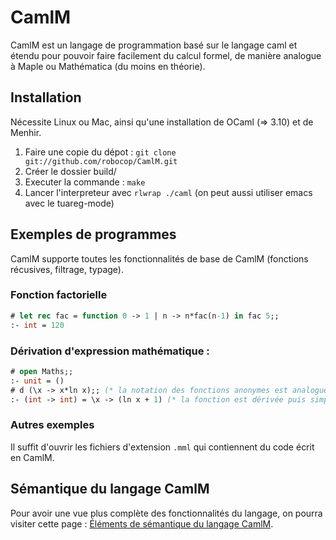 # CamlM

CamlM est un langage de programmation basé sur le langage caml et étendu pour pouvoir faire facilement du calcul formel, de manière analogue à Maple ou Mathématica (du moins en théorie).

## Installation

Nécessite Linux ou Mac, ainsi qu'une installation de OCaml (=> 3.10) et de Menhir.

1. Faire une copie du dépot : `git clone git://github.com/robocop/CamlM.git`
2. Créer le dossier build/
3. Executer la commande : `make`
4. Lancer l'interpreteur avec `rlwrap ./caml` (on peut aussi utiliser emacs avec le tuareg-mode)


## Exemples de programmes

CamlM supporte toutes les fonctionnalités de base de CamlM (fonctions récusives, filtrage, typage).

### Fonction factorielle
```Ocaml
# let rec fac = function 0 -> 1 | n -> n*fac(n-1) in fac 5;;
:- int = 120
```

### Dérivation d'expression mathématique : 

```Ocaml
# open Maths;;
:- unit = ()
# d (\x -> x*ln x);; (* la notation des fonctions anonymes est analogue à celle utilisée dans Haskell : \x -> f x *)
:- (int -> int) = \x -> (ln x + 1) (* la fonction est dérivée puis simplifiée automatiquement grâce à la fonction d présente dans maths.mml *)
```

### Autres exemples

Il suffit d'ouvrir les fichiers d'extension `.mml` qui contiennent du code écrit en CamlM.

## Sémantique du langage CamlM

Pour avoir une vue plus complète des fonctionnalités du langage, on pourra visiter cette page : [Éléments de sémantique du langage CamlM](https://github.com/robocop/CamlM/wiki/%C3%89l%C3%A9ments-de-s%C3%A9mantique-du-langage-CamlM). 

